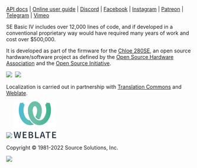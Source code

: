 [API docs](https://cheveron.github.io/sebasic4/api/) | [Online user guide](https://github.com/cheveron/sebasic4/wiki) | [Discord](https://discord.gg/VBtz6V3Fzz) | [Facebook](https://www.instagram.com/chloe280se/) | [Instagram](https://www.instagram.com/chloe280se/) | [Patreon](https://www.patreon.com/chloe280se) | [Telegram](https://t.me/chloe280seug) | [Vimeo](https://vimeo.com/chloecorp)

SE Basic IV includes over 12,000 lines of code, and if developed in a conventional proprietary way would have required many years of work and cost over $500,000.

It is developed as part of the firmware for the [Chloe 280SE](https://www.patreon.com/chloe280se), an open source hardware/software project as defined by the [Open Source Hardware Association](https://www.oshwa.org/) and the [Open Source Initiative](https://opensource.org/).

<img src="images/oshw-logo-800-px.png" style="width:112px"/>&nbsp;&nbsp;<img src="images/osi_standard_logo_0.png" style="width:100px"/>

Localization is carried out in partnership with [Translation Commons](https://translationcommons.org/) and [Weblate](https://hosted.weblate.org/engage/sebasic4/).

<img src="images/TC-logo.png" style="width:200px"/> <img src="images/weblate_logo.png" style="height:100px"/> 

Copyright © 1981-2022 Source Solutions, Inc.

<img src="images/ssi.png"/>
